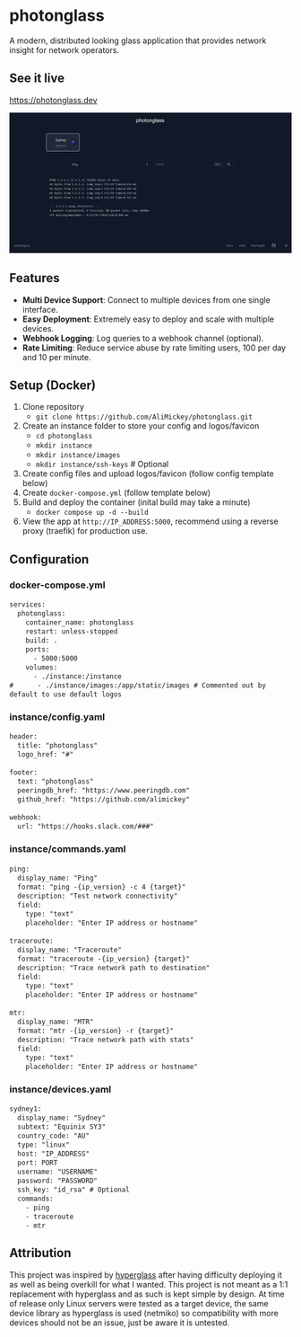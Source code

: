 # photonglass
A modern, distributed looking glass application that provides network insight for network operators.

## See it live
https://photonglass.dev

[![](screenshot.png)](https://raw.githubusercontent.com/AliMickey/photonglass/7421c8a6dc1f31fef78ed5e1efb7402c89c9898c/screenshot.png)

## Features
- **Multi Device Support**: Connect to multiple devices from one single interface.
- **Easy Deployment**: Extremely easy to deploy and scale with multiple devices.
- **Webhook Logging**: Log queries to a webhook channel (optional).
- **Rate Limiting**: Reduce service abuse by rate limiting users, 100 per day and 10 per minute.

## Setup (Docker)
1. Clone repository
    - `git clone https://github.com/AliMickey/photonglass.git`
2. Create an instance folder to store your config and logos/favicon
    - `cd photonglass`
    - `mkdir instance`
    - `mkdir instance/images`
    - `mkdir instance/ssh-keys` # Optional
3. Create config files and upload logos/favicon (follow config template below)
4. Create `docker-compose.yml` (follow template below)
4. Build and deploy the container (inital build may take a minute)
    - `docker compose up -d --build`
5. View the app at `http://IP_ADDRESS:5000`, recommend using a reverse proxy (traefik) for production use. 


## Configuration
### docker-compose.yml
```
services:
  photonglass:
    container_name: photonglass
    restart: unless-stopped
    build: .
    ports:
      - 5000:5000
    volumes:
      - ./instance:/instance
#      - ./instance/images:/app/static/images # Commented out by default to use default logos
```

### instance/config.yaml
```
header:
  title: "photonglass"
  logo_href: "#"

footer:
  text: "photonglass"
  peeringdb_href: "https://www.peeringdb.com"
  github_href: "https://github.com/alimickey"

webhook:
  url: "https://hooks.slack.com/###"
```

### instance/commands.yaml
```
ping:
  display_name: "Ping"
  format: "ping -{ip_version} -c 4 {target}"
  description: "Test network connectivity"
  field:
    type: "text"
    placeholder: "Enter IP address or hostname"

traceroute:
  display_name: "Traceroute"
  format: "traceroute -{ip_version} {target}"
  description: "Trace network path to destination"
  field:
    type: "text"
    placeholder: "Enter IP address or hostname"

mtr:
  display_name: "MTR"
  format: "mtr -{ip_version} -r {target}"
  description: "Trace network path with stats"
  field:
    type: "text"
    placeholder: "Enter IP address or hostname"
```

### instance/devices.yaml
```
sydney1:
  display_name: "Sydney"
  subtext: "Equinix SY3"
  country_code: "AU"
  type: "linux"
  host: "IP_ADDRESS"
  port: PORT
  username: "USERNAME"
  password: "PASSWORD"
  ssh_key: "id_rsa" # Optional
  commands:
    - ping
    - traceroute
    - mtr
```


## Attribution
This project was inspired by [hyperglass](https://hyperglass.dev/) after having difficulty deploying it as well as being overkill for what I wanted. This project is not meant as a 1:1 replacement with hyperglass and as such is kept simple by design. At time of release only Linux servers were tested as a target device, the same device library as hyperglass is used (netmiko) so compatibility with more devices should not be an issue, just be aware it is untested.
